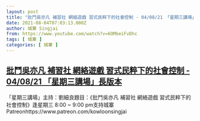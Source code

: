 ```yaml
---
layout: post
title: "批鬥吳亦凡 補習社 網絡遊戲 習式民粹下的社會控制 - 04/08/21 「星期三講場」長版本"
date: 2021-08-04T07:03:13.000Z
author: 城寨 Singjai
from: https://www.youtube.com/watch?v=6OMbeiFvDhc
tags: [ 城寨 ]
categories: [ 城寨 ]
---
```

<!--1628060593000-->
[批鬥吳亦凡 補習社 網絡遊戲 習式民粹下的社會控制 - 04/08/21 「星期三講場」長版本](https://www.youtube.com/watch?v=6OMbeiFvDhc)
------

<div>
「星期三講場」主持：劉細良題目：《批鬥吳亦凡 補習社 網絡遊戲 習式民粹下的社會控制》逢星期三 8:00 ~ 9:00 pm支持城寨Patreonhttps://www.patreon.com/kowloonsingjai
</div>
